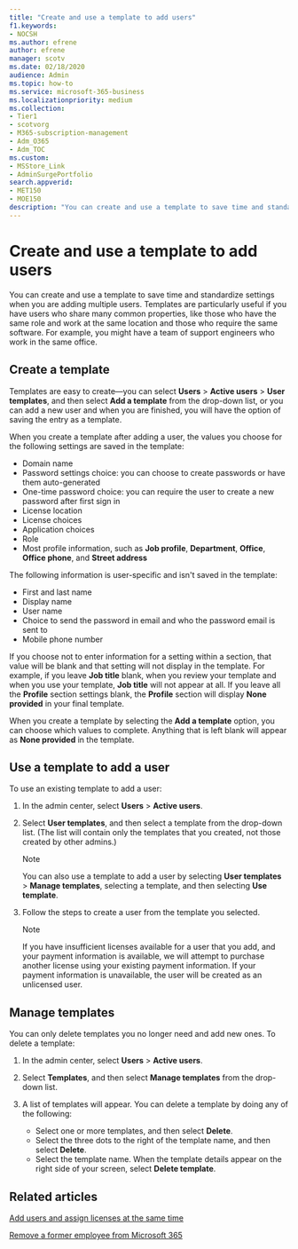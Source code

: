 ```yaml
---
title: "Create and use a template to add users"
f1.keywords:
- NOCSH
ms.author: efrene
author: efrene
manager: scotv
ms.date: 02/18/2020
audience: Admin
ms.topic: how-to
ms.service: microsoft-365-business
ms.localizationpriority: medium
ms.collection: 
- Tier1
- scotvorg
- M365-subscription-management 
- Adm_O365
- Adm_TOC
ms.custom:
- MSStore_Link
- AdminSurgePortfolio
search.appverid:
- MET150
- MOE150
description: "You can create and use a template to save time and standardize settings when you add multiple users in the Microsoft 365 admin center."
---
```


# Create and use a template to add users

You can create and use a template to save time and standardize settings when you are adding multiple users. Templates are particularly useful if you have users who share many common properties, like those who have the same role and work at the same location and those who require the same software. For example, you might have a team of support engineers who work in the same office.  

## Create a template

Templates are easy to create&mdash;you can select **Users** > **Active users** > **User templates**, and then select **Add a template** from the drop-down list, or you can add a new user and when you are finished, you will have the option of saving the entry as a template.

When you create a template after adding a user, the values you choose for the following settings are saved in the template:

- Domain name
- Password settings choice: you can choose to create passwords or have them auto-generated
- One-time password choice: you can require the user to create a new password after first sign in
- License location
- License choices
- Application choices
- Role
- Most profile information, such as **Job profile**, **Department**, **Office**, **Office phone**, and **Street address** 

The following information is user-specific and isn't saved in the template:

- First and last name
- Display name
- User name
- Choice to send the password in email and who the password email is sent to
- Mobile phone number

If you choose not to enter information for a setting within a section, that value will be blank and that setting will not display in the template. For example, if you leave **Job title** blank, when you review your template and when you use your template, **Job title** will not appear at all. If you leave all the **Profile** section settings blank, the **Profile** section will display **None provided** in your final template.

When you create a template by selecting the **Add a template** option, you can choose which values to complete. Anything that is left blank will appear as **None provided** in the template.

## Use a template to add a user

To use an existing template to add a user:

1. In the admin center, select **Users** > **Active users**.

2. Select **User templates**, and then select a template from the drop-down list. (The list will contain only the templates that you created, not those created by other admins.)

   > [!NOTE]
   > You can also use a template to add a user by selecting **User templates** > **Manage templates**, selecting a template, and then selecting **Use template**.

3. Follow the steps to create a user from the template you selected.

   > [!NOTE]
   > If you have insufficient licenses available for a user that you add, and your payment information is available, we will attempt to purchase another license using your existing payment information. If your payment information is unavailable, the user will be created as an unlicensed user.

## Manage templates

You can only delete templates you no longer need and add new ones. To delete a template:

1. In the admin center, select **Users** > **Active users**.

2. Select **Templates**, and then select **Manage templates** from the drop-down list.

3. A list of templates will appear. You can delete a template by doing any of the following:
    - Select one or more templates, and then select **Delete**. 
    - Select the three dots to the right of the template name, and then select **Delete**.
    - Select the template name. When the template details appear on the right side of your screen, select **Delete template**.

## Related articles

[Add users and assign licenses at the same time](add-users.md)

[Remove a former employee from Microsoft 365](remove-former-employee.md)
  
